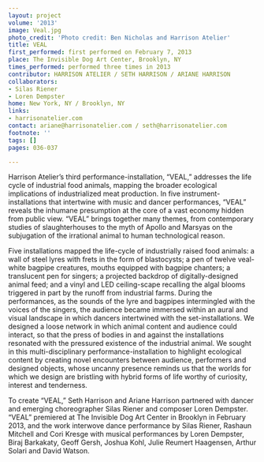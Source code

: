 ```yaml
---
layout: project
volume: '2013'
image: Veal.jpg
photo_credit: 'Photo credit: Ben Nicholas and Harrison Atelier'
title: VEAL
first_performed: first performed on February 7, 2013
place: The Invisible Dog Art Center, Brooklyn, NY
times_performed: performed three times in 2013
contributor: HARRISON ATELIER / SETH HARRISON / ARIANE HARRISON
collaborators:
- Silas Riener
- Loren Dempster
home: New York, NY / Brooklyn, NY
links:
- harrisonatelier.com
contact: ariane@harrisonatelier.com / seth@harrisonatelier.com
footnote: ''
tags: []
pages: 036-037

---
```


Harrison Atelier’s third performance-installation, “VEAL,” addresses the life cycle of industrial food animals, mapping the broader ecological implications of industrialized meat production. In five instrument-installations that intertwine with music and dancer performances, “VEAL” reveals the inhumane presumption at the core of a vast economy hidden from public view. “VEAL” brings together many themes, from contemporary studies of slaughterhouses to the myth of Apollo and Marsyas on the subjugation of the irrational animal to human technological reason.

Five installations mapped the life-cycle of industrially raised food animals: a wall of steel lyres with frets in the form of blastocysts; a pen of twelve veal-white bagpipe creatures, mouths equipped with bagpipe chanters; a translucent pen for singers; a projected backdrop of digitally-designed animal feed; and a vinyl and LED ceiling-scape recalling the algal blooms triggered in part by the runoff from industrial farms. During the performances, as the sounds of the lyre and bagpipes intermingled with the voices of the singers, the audience became immersed within an aural and visual landscape in which dancers intertwined with the set-installations. We designed a loose network in which animal content and audience could interact, so that the press of bodies in and against the installations resonated with the pressured existence of the industrial animal. We sought in this multi-disciplinary performance-installation to highlight ecological content by creating novel encounters between audience, performers and designed objects, whose uncanny presence reminds us that the worlds for which we design are bristling with hybrid forms of life worthy of curiosity, interest and tenderness.

To create “VEAL,” Seth Harrison and Ariane Harrison partnered with dancer and emerging choreographer Silas Riener and composer Loren Dempster. “VEAL” premiered at The Invisible Dog Art Center in Brooklyn in February 2013, and the work interwove dance performance by Silas Riener, Rashaun Mitchell and Cori Kresge with musical performances by Loren Dempster, Biraj Barkakaty, Geoff Gersh, Joshua Kohl, Julie Reumert Haagensen, Arthur Solari and David Watson.
